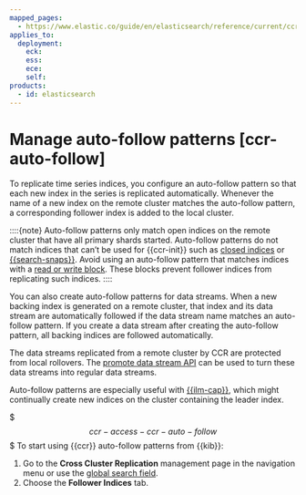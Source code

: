 ```yaml
---
mapped_pages:
  - https://www.elastic.co/guide/en/elasticsearch/reference/current/ccr-auto-follow.html
applies_to:
  deployment:
    eck:
    ess:
    ece:
    self:
products:
  - id: elasticsearch
---
```


# Manage auto-follow patterns [ccr-auto-follow]

To replicate time series indices, you configure an auto-follow pattern so that each new index in the series is replicated automatically. Whenever the name of a new index on the remote cluster matches the auto-follow pattern, a corresponding follower index is added to the local cluster.

::::{note}
Auto-follow patterns only match open indices on the remote cluster that have all primary shards started. Auto-follow patterns do not match indices that can’t be used for {{ccr-init}} such as [closed indices](https://www.elastic.co/docs/api/doc/elasticsearch/operation/operation-indices-open) or [{{search-snaps}}](../snapshot-and-restore/searchable-snapshots.md). Avoid using an auto-follow pattern that matches indices with a [read or write block](elasticsearch://reference/elasticsearch/index-settings/index-block.md). These blocks prevent follower indices from replicating such indices.
::::


You can also create auto-follow patterns for data streams. When a new backing index is generated on a remote cluster, that index and its data stream are automatically followed if the data stream name matches an auto-follow pattern. If you create a data stream after creating the auto-follow pattern, all backing indices are followed automatically.

The data streams replicated from a remote cluster by CCR are protected from local rollovers. The [promote data stream API](https://www.elastic.co/docs/api/doc/elasticsearch/operation/operation-indices-promote-data-stream) can be used to turn these data streams into regular data streams.

Auto-follow patterns are especially useful with [{{ilm-cap}}](../../../manage-data/lifecycle/index-lifecycle-management.md), which might continually create new indices on the cluster containing the leader index.

$$$ccr-access-ccr-auto-follow$$$
To start using {{ccr}} auto-follow patterns from {{kib}}:

1. Go to the **Cross Cluster Replication** management page in the navigation menu or use the [global search field](/explore-analyze/find-and-organize/find-apps-and-objects.md).
2. Choose the **Follower Indices** tab.





